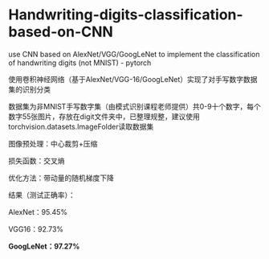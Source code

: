 # Handwriting-digits-classification-based-on-CNN
use CNN based on AlexNet/VGG/GoogLeNet to implement the classification of handwriting digits (not MNIST) -  pytorch

使用卷积神经网络（基于AlexNet/VGG-16/GoogLeNet）实现了对手写数字数据集的识别分类

数据集为非MNIST手写数字集（由模式识别课程老师提供）共0-9十个数字，每个数字55张图片，存放在digit文件夹中，已整理规整，建议使用torchvision.datasets.ImageFolder读取数据集

图像预处理：中心裁剪+压缩

损失函数：交叉熵

优化方法：带动量的随机梯度下降

结果（测试正确率）：

AlexNet：95.45%

VGG16：92.73%

**GoogLeNet：97.27%**
